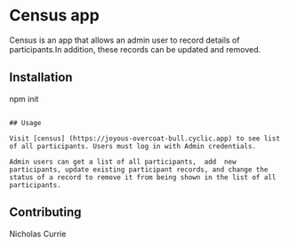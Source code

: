 # Census app

Census is an app that allows an admin user to record details of participants.In addition, these records can be updated and removed. 

## Installation

npm init
```

## Usage

Visit [census] (https://joyous-overcoat-bull.cyclic.app) to see list of all participants. Users must log in with Admin credentials. 

Admin users can get a list of all participants,  add  new participants, update existing participant records, and change the status of a record to remove it from being shown in the list of all participants. 
```

## Contributing

Nicholas Currie

